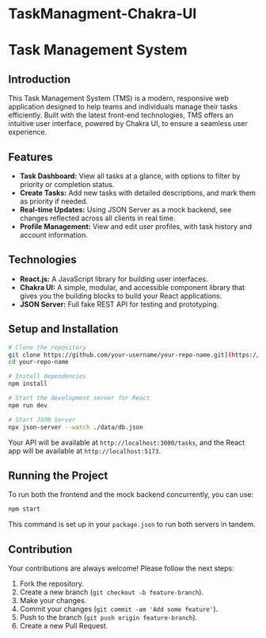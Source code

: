 # TaskManagment-Chakra-UI


# Task Management System

## Introduction

This Task Management System (TMS) is a modern, responsive web application designed to help teams and individuals manage their tasks efficiently. Built with the latest front-end technologies, TMS offers an intuitive user interface, powered by Chakra UI, to ensure a seamless user experience.

## Features

- **Task Dashboard:** View all tasks at a glance, with options to filter by priority or completion status.
- **Create Tasks:** Add new tasks with detailed descriptions, and mark them as priority if needed.
- **Real-time Updates:** Using JSON Server as a mock backend, see changes reflected across all clients in real time.
- **Profile Management:** View and edit user profiles, with task history and account information.

## Technologies

- **React.js:** A JavaScript library for building user interfaces.
- **Chakra UI:** A simple, modular, and accessible component library that gives you the building blocks to build your React applications.
- **JSON Server:** Full fake REST API for testing and prototyping.

## Setup and Installation

```bash
# Clone the repository
git clone https://github.com/your-username/your-repo-name.git](https://github.com/davislyu/TaskManagment-Chakra-UI
cd your-repo-name

# Install dependencies
npm install

# Start the development server for React
npm run dev

# Start JSON Server
npx json-server --watch ./data/db.json 
```

Your API will be available at `http://localhost:3000/tasks`, and the React app will be available at `http://localhost:5173`.

## Running the Project

To run both the frontend and the mock backend concurrently, you can use:

```bash
npm start
```

This command is set up in your `package.json` to run both servers in tandem.

## Contribution

Your contributions are always welcome! Please follow the next steps:

1. Fork the repository.
2. Create a new branch (`git checkout -b feature-branch`).
3. Make your changes.
4. Commit your changes (`git commit -am 'Add some feature'`).
5. Push to the branch (`git push origin feature-branch`).
6. Create a new Pull Request.
